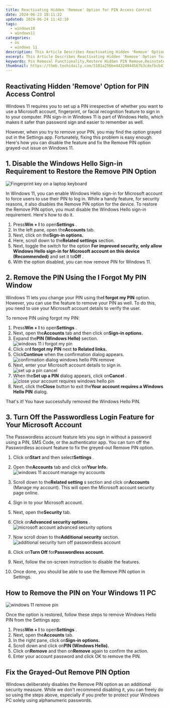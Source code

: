 ```yaml
---
title: Reactivating Hidden 'Remove' Option for PIN Access Control
date: 2024-06-23 18:11:22
updated: 2024-06-24 11:42:10
tags:
  - windows10
  - windows11
categories:
  - os
  - windows 11
description: This Article Describes Reactivating Hidden 'Remove' Option for PIN Access Control
excerpt: This Article Describes Reactivating Hidden 'Remove' Option for PIN Access Control
keywords: Pin Removal Functionality,Restore Hidden PIN Remove,Reinstate Secret Unlock,Reclaim PIN Erase Feature,Reactivate Hidden Lockout,Access Control Reset Code,Revive Disabled Secure Delete
thumbnail: https://thmb.techidaily.com/5101a256be44324944567b3cdefbcb470dad072a31cdc714305925ec88d3af54.jpg
---
```


## Reactivating Hidden 'Remove' Option for PIN Access Control

 Windows 11 requires you to set up a PIN irrespective of whether you want to use a Microsoft account, fingerprint, or facial recognition feature to sign in to your computer. PIN sign-in in Windows 11 is part of Windows Hello, which makes it safer than password sign and easier to remember as well.

 However, when you try to remove your PIN, you may find the option grayed out in the Settings app. Fortunately, fixing this problem is easy enough. Here's how you can disable the feature and fix the Remove PIN option grayed-out issue on Windows 11.

## 1\. Disable the Windows Hello Sign-in Requirement to Restore the Remove PIN Option

![Fingerprint key on a laptop keyboard](https://static1.makeuseofimages.com/wordpress/wp-content/uploads/2022/08/Ways-to-Fix-Windows-Hello-Fingerprint-Not-Working-In-Windows.jpg)

 In Windows 11, you can enable Windows Hello sign-in for Microsoft account to force users to use their PIN to log in. While a handy feature, for security reasons, it also disables the Remove PIN option for the device. To restore the Remove PIN option, you must disable the Windows Hello sign-in requirement. Here's how to do it.

1. Press**Win + I** to open**Settings** .
2. In the left pane, open the**Accounts** tab.
3. Next, click on the**Sign-in options.**
4. Here, scroll down to the**Related settings** section.
5. Next, toggle the switch for the option **For improved security, only allow Windows Hello sign-in for Microsoft account on this device (Recommended)** and set it to**Off** .
6. With the option disabled, you can now remove PIN for Windows 11.

## 2\. Remove the PIN Using the I Forgot My PIN Window

 Windows 11 lets you change your PIN using the**I forgot my PIN** option. However, you can use the feature to remove your PIN as well. To do this, you need to use your Microsoft account details to verify the user.

To remove PIN using forgot my PIN:

1. Press**Win + I** to open**Settings** .
2. Next, open the**Accounts** tab and then click on**Sign-in options.**
3. Expand the**PIN (Windows Hello)** section.  
![windows 11 i forgot my pin](https://static1.makeuseofimages.com/wordpress/wp-content/uploads/2023/01/windows-11-i-forgot-my-pin.jpg)
4. Click on**I forgot my PIN** next **to Related links.**
5. Click**Continue** when the confirmation dialog appears.  
![confirmation dialog windows hello PIN remove](https://static1.makeuseofimages.com/wordpress/wp-content/uploads/2023/01/confirmation-dialog-windows-hellow-pin-remove.jpg)
6. Next, enter your Microsoft account details to sign in.  
![set up a pin cancel](https://static1.makeuseofimages.com/wordpress/wp-content/uploads/2023/01/set-up-a-pin-cancel.jpg)
7. When the**Set up a PIN** dialog appears, click on**Cancel** .  
![close your account requires windows hello pin](https://static1.makeuseofimages.com/wordpress/wp-content/uploads/2023/01/close-your-account-requires-windows-hello-pin.jpg)
8. Next, click the**Close** button to exit the**Your account requires a Windows Hello PIN** dialog.

That's it! You have successfully removed the Windows Hello PIN.

## 3\. Turn Off the Passwordless Login Feature for Your Microsoft Account

 The Passwordless account feature lets you sign in without a password using a PIN, SMS Code, or the authenticator app. You can turn off the Passwordless account feature to fix the greyed-out Remove PIN option.

1. Click on**Start** and then select**Settings** .
2. Open the**Accounts** tab and click on**Your Info.**  
![windows 11 account manage my accounts](https://static1.makeuseofimages.com/wordpress/wp-content/uploads/2023/01/windows-11-account-manage-my-accounts.jpg)
3. Scroll down to the**Related setting** s section and click on**Accounts** (Manage my account). This will open the Microsoft account security page online.
4. Sign in to your Microsoft account.
5. Next, open the**Security** tab.

1. Click on**Advanced security options** .  
![microsoft account advanced security options](https://static1.makeuseofimages.com/wordpress/wp-content/uploads/2023/01/microsoft-account-advanced-security-options.jpg)
2. Now scroll down to the**Additional security** section.  
![additional security turn off passwordless account](https://static1.makeuseofimages.com/wordpress/wp-content/uploads/2023/01/additional-security-turn-off-passwordless-account.jpg)
3. Click on**Turn Off** for**Passwordless account.**
4. Next, follow the on-screen instruction to disable the features.
5. Once done, you should be able to use the Remove PIN option in Settings.

## How to Remove the PIN on Your Windows 11 PC

![windows 11 remove pin](https://static1.makeuseofimages.com/wordpress/wp-content/uploads/2023/01/windows-11-remove-pin.jpg)

 Once the option is restored, follow these steps to remove Windows Hello PIN from the Settings app:

1. Press**Win + I** to open**Settings** .
2. Next, open the**Accounts** tab.
3. In the right pane, click on**Sign-in options.**
4. Scroll down and click on**PIN (Windows Hello).**
5. Click on**Remove** and then on**Remove** again to confirm the action.
6. Enter your account password and click OK to remove the PIN.

## Fix the Grayed-Out Remove PIN Option

 Windows deliberately disables the Remove PIN option as an additional security measure. While we don't recommend disabling it, you can freely do so using the steps above, especially if you prefer to protect your Windows PC solely using alphanumeric passwords.


<ins class="adsbygoogle"
     style="display:block"
     data-ad-format="autorelaxed"
     data-ad-client="ca-pub-7571918770474297"
     data-ad-slot="1223367746"></ins>



<ins class="adsbygoogle"
     style="display:block"
     data-ad-client="ca-pub-7571918770474297"
     data-ad-slot="8358498916"
     data-ad-format="auto"
     data-full-width-responsive="true"></ins>
